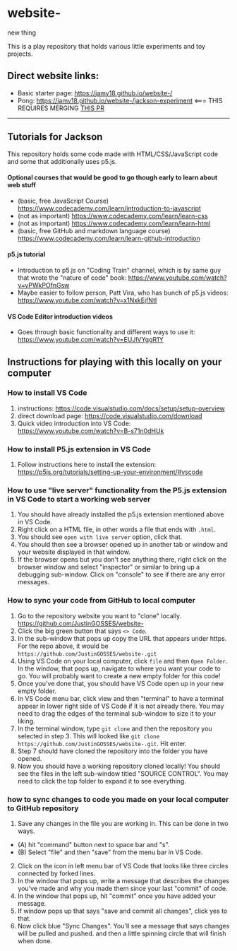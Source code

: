 # website-
new thing

This is a play repository that holds various little experiments and toy projects.

## Direct website links:

- Basic starter page: https://jamv18.github.io/website-/
- Pong: https://jamv18.github.io/website-/jackson-experiment <=== THIS REQUIRES MERGING [THIS PR](https://github.com/Jamv18/website-/pull/2)

-----------------

## Tutorials for Jackson

This repository holds some code made with HTML/CSS/JavaScript code and some that additionally uses p5.js.

#### Optional courses that would be good to go though early to learn about web stuff

- (basic, free JavaScript Course) https://www.codecademy.com/learn/introduction-to-javascript
- (not as important) https://www.codecademy.com/learn/learn-css
- (not as important) https://www.codecademy.com/learn/learn-html
- (basic, free GitHub and markdown language course) https://www.codecademy.com/learn/learn-github-introduction

#### p5.js tutorial

- Introduction to p5.js on "Coding Train" channel, which is by same guy that wrote the "nature of code" book: https://www.youtube.com/watch?v=yPWkPOfnGsw
- Maybe easier to follow person, Patt Vira, who has bunch of p5.js videos: https://www.youtube.com/watch?v=x1NxkEjfNtI

#### VS Code Editor introduction videos
- Goes through basic functionality and different ways to use it: https://www.youtube.com/watch?v=EUJlVYggR1Y

## Instructions for playing with this locally on your computer

### How to install VS Code

1. instructions: https://code.visualstudio.com/docs/setup/setup-overview
2. direct download page: https://code.visualstudio.com/download
3. Quick video introduction into VS Code: https://www.youtube.com/watch?v=B-s71n0dHUk

### How to install P5.js extension in VS Code

1. Follow instructions here to install the extension: https://p5js.org/tutorials/setting-up-your-environment/#vscode

### How to use "live server" functionality from the P5.js extension in VS Code to start a working web server

1. You should have already installed the p5.js extension mentioned above in VS Code.
2. Right click on a HTML file, in other words a file that ends with `.html`. 
3. You should see `open with live server` option, click that. 
4. You should then see a browser opened up in another tab or window and your website displayed in that window.
5. If the browser opens but you don't see anything there, right click on the browser window and select "inspector" or similar to bring up a debugging sub-window. Click on "console" to see if there are any error messages.

### How to sync your code from GitHub to local computer
1. Go to the repository website you want to "clone" locally. https://github.com/JustinGOSSES/website-
2. Click the big green button that says `<> Code`.
3. In the sub-window that pops up copy the URL that appears under https. For the repo above, it would be `https://github.com/JustinGOSSES/website-.git`
4. Using VS Code on your local computer, click `file` and then `Open Folder`. In the window, that pops up, navigate to where you want your code to go. You will probably want to create a new empty folder for this code!
5. Once you've done that, you should have VS Code open up in your new empty folder. 
6. In VS Code menu bar, click view and then "terminal" to have a terminal appear in lower right side of VS Code if it is not already there. You may need to drag the edges of the terminal sub-window to size it to your liking.
7. In the terminal window, type `git clone` and then the repository you selected in step 3. This will looked like `git clone https://github.com/JustinGOSSES/website-.git`. Hit enter.
8. Step 7 should have cloned the repository into the folder you have opened. 
9. Now you should have a working repository cloned locally! You should see the files in the left sub-window titled "SOURCE CONTROL". You may need to click the top folder to expand it to see everything.

### how to sync changes to code you made on your local computer to GitHub repository
1. Save any changes in the file you are working in. This can be done in two ways. 
  - (A) hit "command" button next to space bar and "s".
  - (B) Select "file" and then "save" from the menu bar in VS Code.
2. Click on the icon in left menu bar of VS Code that looks like three circles connected by forked lines.
3. In the window that pops up, write a message that describes the changes you've made and why you made them since your last "commit" of code.
3. In the window that pops up, hit "commit" once you have added your message.
4. If window pops up that says "save and commit all changes", click yes to that. 
5. Now click blue "Sync Changes". You'll see a message that says changes will be pulled and pushed. and then a little spinning circle that will finish when done. 